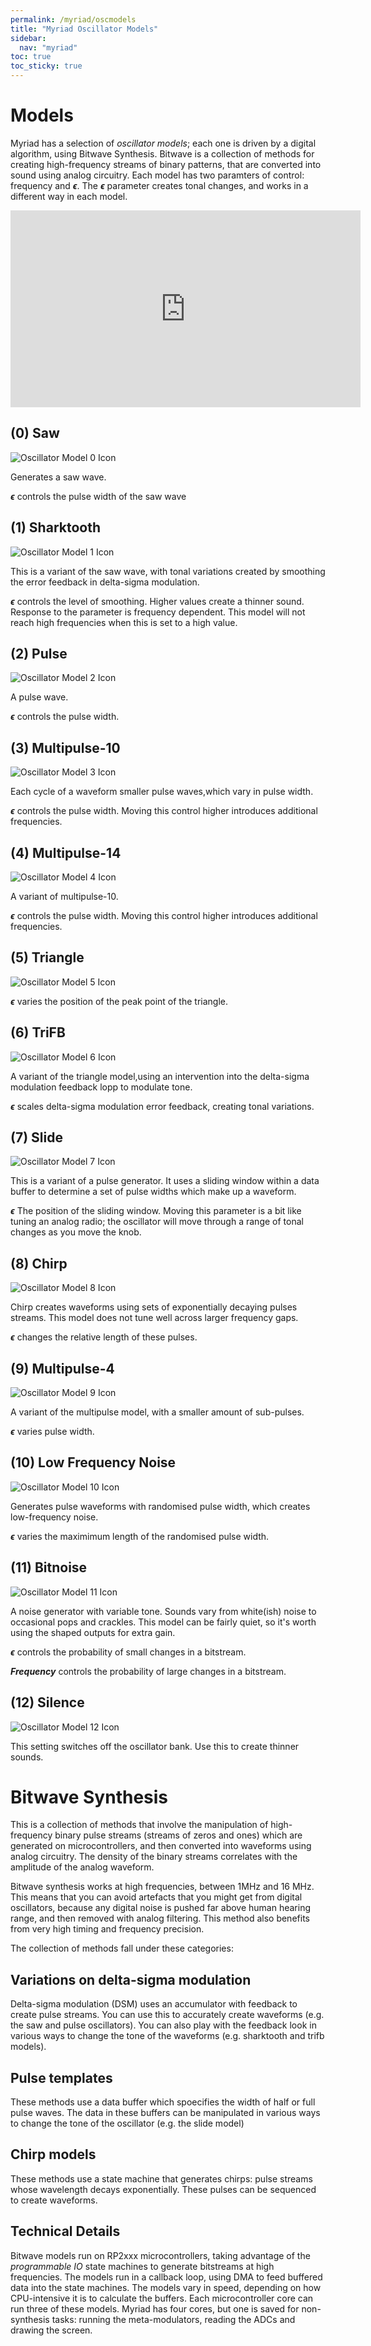 ```yaml
---
permalink: /myriad/oscmodels
title: "Myriad Oscillator Models"
sidebar:
  nav: "myriad"
toc: true
toc_sticky: true
---
```


# Models

Myriad has a selection of *oscillator models*; each one is driven by a digital algorithm, using Bitwave Synthesis. Bitwave is a collection of methods for creating high-frequency streams of binary patterns, that are converted into sound using analog circuitry.  Each model has two paramters of control: frequency and ***&#x03F5;***.  The ***&#x03F5;*** parameter creates tonal changes, and works in a different way in each model.  

<iframe width="560" height="315" src="https://www.youtube.com/embed/lJBrkULPvJM?si=Jw99--LgZThrmn5r&amp;start=500" title="YouTube video player" frameborder="0" allow="accelerometer; autoplay; clipboard-write; encrypted-media; gyroscope; picture-in-picture; web-share" referrerpolicy="strict-origin-when-cross-origin" allowfullscreen></iframe>

## (0) Saw

![Oscillator Model 0 Icon](../../assets/images/myriad/oscmodel0.jpg)

Generates a saw wave.

***&#x03F5;*** controls the pulse width of the saw wave

## (1) Sharktooth

![Oscillator Model 1 Icon](../../assets/images/myriad/oscmodel1.jpg)

This is a variant of the saw wave, with tonal variations created by smoothing the error feedback in delta-sigma modulation.

***&#x03F5;*** controls the level of smoothing. Higher values create a thinner sound.  Response to the parameter is frequency dependent.  This model will not reach high frequencies when this is set to a high value.


## (2) Pulse

![Oscillator Model 2 Icon](../../assets/images/myriad/oscmodel2.jpg)

A pulse wave.

***&#x03F5;*** controls the pulse width.

## (3) Multipulse-10

![Oscillator Model 3 Icon](../../assets/images/myriad/oscmodel3.jpg)

Each cycle of a waveform smaller pulse waves,which vary in pulse width.

***&#x03F5;*** controls the pulse width.  Moving this control higher introduces additional frequencies.

## (4) Multipulse-14

![Oscillator Model 4 Icon](../../assets/images/myriad/oscmodel4.jpg)

A variant of multipulse-10.

***&#x03F5;*** controls the pulse width.  Moving this control higher introduces additional frequencies.

## (5) Triangle

![Oscillator Model 5 Icon](../../assets/images/myriad/oscmodel5.jpg)

***&#x03F5;*** varies the position of the peak point of the triangle.

## (6) TriFB

![Oscillator Model 6 Icon](../../assets/images/myriad/oscmodel6.jpg)

A variant of the triangle model,using an intervention into the delta-sigma modulation feedback lopp to modulate tone.

***&#x03F5;*** scales delta-sigma modulation error feedback, creating tonal variations.

## (7) Slide

![Oscillator Model 7 Icon](../../assets/images/myriad/oscmodel7.jpg)

This is a variant of a pulse generator.  It uses a sliding window within a data buffer to determine a set of pulse widths which make up a waveform.

***&#x03F5;*** The position of the sliding window.  Moving this parameter is a bit like tuning an analog radio; the oscillator will move through a range of tonal changes as you move the knob.

## (8) Chirp

![Oscillator Model 8 Icon](../../assets/images/myriad/oscmodel8.jpg)

Chirp creates waveforms using sets of exponentially decaying pulses streams.  This model does not tune well across larger frequency gaps.

***&#x03F5;*** changes the relative length of these pulses.

## (9) Multipulse-4

![Oscillator Model 9 Icon](../../assets/images/myriad/oscmodel9.jpg)

A variant of the multipulse model, with a smaller amount of sub-pulses.

***&#x03F5;*** varies pulse width.

## (10) Low Frequency Noise

![Oscillator Model 10 Icon](../../assets/images/myriad/oscmodel10.jpg)

Generates pulse waveforms with randomised pulse width, which creates low-frequency noise.

***&#x03F5;*** varies the maximimum length of the randomised pulse width.

## (11) Bitnoise

![Oscillator Model 11 Icon](../../assets/images/myriad/oscmodel11.jpg)

A noise generator with variable tone.  Sounds vary from white(ish) noise to occasional pops and crackles.  This model can be fairly quiet, so it's worth using the shaped outputs for extra gain.

***&#x03F5;*** controls the probability of small changes in a bitstream.

***Frequency*** controls the probability of large changes in a bitstream.



## (12) Silence

![Oscillator Model 12 Icon](../../assets/images/myriad/oscmodel12.jpg)

This setting switches off the oscillator bank.  Use this to create thinner sounds.


# Bitwave Synthesis

This is a collection of methods that involve the manipulation of high-frequency binary pulse streams (streams of zeros and ones) which are generated on microcontrollers, and then converted into waveforms using analog circuitry.  The density of the binary streams correlates with the amplitude of the analog waveform.

Bitwave synthesis works at high frequencies, between 1MHz and 16 MHz.  This means that you can avoid artefacts that you might get from digital oscillators, because any digital noise is pushed far above human hearing range, and then removed with analog filtering.  This method also benefits from very high timing and frequency precision.

The collection of methods fall under these categories:

## Variations on delta-sigma modulation

Delta-sigma modulation (DSM) uses an accumulator with feedback to create pulse streams.  You can use this to accurately create waveforms (e.g. the saw and pulse oscillators). You can also play with the feedback look in various ways to change the tone of the waveforms (e.g. sharktooth and trifb models).

## Pulse templates

These methods use a data buffer which spoecifies the width of half or full pulse waves.  The data in these buffers can be manipulated in various ways to change the tone of the oscillator (e.g. the slide model)

## Chirp models

These methods use a state machine that generates chirps: pulse streams whose wavelength decays exponentially.  These pulses can be sequenced to create waveforms.

## Technical Details

Bitwave models run on RP2xxx microcontrollers, taking advantage of the *programmable IO* state machines to generate bitstreams at high frequencies.  The models run in a callback loop, using DMA to feed buffered data into the state machines.  The models vary in speed, depending on how CPU-intensive it is to calculate the buffers.  Each microcontroller core can run three of these models.  Myriad has four cores, but one is saved for non-synthesis tasks: running the meta-modulators, reading the ADCs and drawing the screen.

